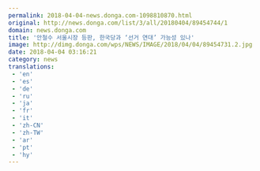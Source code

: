 ```yaml
---
permalink: 2018-04-04-news.donga.com-1098810870.html
original: http://news.donga.com/list/3/all/20180404/89454744/1
domain: news.donga.com
title: '안철수 서울시장 등판, 한국당과 ‘선거 연대’ 가능성 있나'
image: http://dimg.donga.com/wps/NEWS/IMAGE/2018/04/04/89454731.2.jpg
date: 2018-04-04 03:16:21
category: news
translations: 
 - 'en'
 - 'es'
 - 'de'
 - 'ru'
 - 'ja'
 - 'fr'
 - 'it'
 - 'zh-CN'
 - 'zh-TW'
 - 'ar'
 - 'pt'
 - 'hy'
---
```


